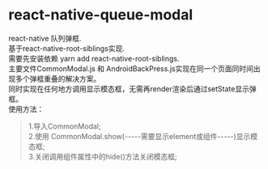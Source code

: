 # react-native-queue-modal
react-native 队列弹框.   
基于react-native-root-siblings实现.   
需要先安装依赖 yarn add react-native-root-siblings.   
主要文件CommonModal.js 和 AndroidBackPress.js实现在同一个页面同时间出现多个弹框重叠的解决方案。  
同时实现在任何地方调用显示模态框，无需再render渲染后通过setState显示弹框。  
使用方法：  
>1.导入CommonModal;  
>2.使用 CommonModal.show(-----需要显示element或组件-----)显示模态框;  
>3.关闭调用组件属性中的hide()方法关闭模态框;  

